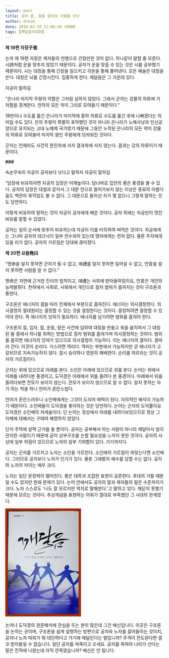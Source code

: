 ```yaml
---
layout: post
title: 공자 끝, 말을 알아야 사람을 안다
author: drkim
date: 2016-02-29 11:08:26 +0900
tags: [깨달음의대화]
---
```

 

   **제 19편 자장子張**

  


논어 제 19편 자장은 제자들의 언행으로 건질만한 것이 없다. 하나같이 말할 줄 모른다. 시詩처럼 운을 맞추지 않았기 때문이다. 공자가 운을 맞출 수 있는 것은 시를 공부했기 때문이다. 시는 대칭을 통해 긴장을 일으키고 각운을 통해 풀어낸다. 모든 예술은 대칭을 쓴다. 대칭은 뇌를 긴장시킨다. 집중하게 한다. 깨달음은 그 가운데 있다. 

  


자공이 말하길  
      
“은나라 마지막 주왕의 악함은 그처럼 심하지 않았다. 그래서 군자는 강물의 하류에 거처함을 경계한다. 천하의 모든 악이 그리로 모여들기 때문이다.”

  


18번이나 수도를 옮긴 은나라가 마지막에 황하 하류로 수도를 옮긴 후에 나빠졌다는 의미일 수도 있다. 은의 주왕이 특별히 포악했던 것이 아니라 은나라가 노예사냥과 인신공양으로 유지되는 고대 노예제 국가였기 때문에 그동안 누적된 은나라의 모든 악이 강물의 하류로 모여들어 마지막 왕인 주왕에게 덧씌워진 것이다.

군자는 언제라도 사건의 원인측에 서지 결과측에 서지 않는다. 결과는 강의 하류이기 때문이다. 

  


 
 **###**

  


숙손무숙이 자공이 공자보다 낫다고 말하자 자공이 말하길  
      
“담장에 비유하자면 자공의 담장은 어깨높이다. 담너머로 집안의 좋은 풍경을 볼 수 있다. 공자의 담장은 대궐과 같아서 그 대문 안으로 들어가보지 않는 이상은 종묘의 아름다움도 백관의 북적임도 볼 수 없다. 그 대문으로 들어선 자가 몇 없으니 그렇게 말하는 것도 당연하다. 

  


이렇게 비유하여 말하는 것이 자공이 공자에게 배운 것이다. 공자 외에는 자공만이 멋진 비유를 말할 수 있었다.

공자는 일의 순서에 맞추어 비유하는데 자공이 이를 터득하여 써먹은 것이다. 자공에게는 그나마 공자의 테크닉이 일부 전수되어 있는데 맹자에게는 전혀 없다. 물론 주자에게 있을 리가 없다. 공자의 가르침은 당대에 끊어졌다. 

  


 
 **제 20편 요왈堯曰**

  


“명命을 알지 못하면 군자가 될 수 없고, 예禮를 알지 못하면 일어설 수 없고, 언言을 알지 못하면 사람을 알 수 없다.” 

  


명命은 자연에 근거한 진리의 법칙이고, 예禮는 사회에 받아들여짐이요, 언言은 개인의 능력발휘다. 천하에서 사회로, 사회에서 개인으로 점차 범위가 좁혀지는 것이 구조론과 통한다.

  


구조론은 에너지의 결을 따라 전체에서 부분으로 좁혀진다. 에너지는 의사결정한다. 의사결정의 절대원리는 결정할 수 있는 것을 결정한다는 것이다. 결정하려면 결정할 수 있어야 한다. 즉 에너지의 잉여가 필요하다. 에너지를 남기려면 범위를 좁혀야 한다.

  


구조론의 질, 입자, 힘, 운동, 량은 사건에 임하여 대칭을 만들고 축을 움직여서 그 대칭된 둘 중에서 하나를 취하는 방법으로 점차 범위를 좁혀가며 의사결정하는 것이다. 범위를 좁히면 에너지의 잉여가 있으므로 의사결정이 가능하다. 이는 에너지의 결이다. 결따라 간다. 이것이 순리다. 거스려면 역리다. 역리는 부분에서 가능하지만 곧 에너지가 고갈되므로 지속가능하지 않다. 잠시 승리하나 영원히 패배한다. 순리를 따르라는 것이 공자의 가르침이다. 

  


군자는 위에 있으므로 아래를 본다. 소인은 아래에 있으므로 위를 본다. 논어는 위에서 아래를 내려다본 풍경이고, 도덕경은 아래에서 위를 올려다 본 풍경이다. 아래에서 위를 올려다보면 전모가 보이지 않는다. 전모가 보이지 않으므로 알 수 없다. 알지 못하는 자가 아는 척을 하니 언어가 혼란스럽다.

  


언어가 혼란스러우니 소인배에게는 그것이 도리어 매력이 된다. 자의적인 해석이 가능하기 때문이다. 소인배들이 도덕경을 좋아하는 것은 당연하다. 논어는 군자의 도덕률이요 도덕경은 소인배의 처세술이다. 단 논어는 정상에서 아래를 내려다보았으므로 정상 그 자체에 대해서는 구태여 해명하지 않았다.

  


단지 주역에 살짝 근거를 둘 뿐이다. 공자는 공부해서 아는 사람이 아니라 깨달아서 일이관지한 사람이기 때문에 굳이 상부구조를 논할 필요성을 느끼지 못한 것이다. 공자의 사상에 일부 허점이 있으므로 노자의 일부 기여함이 있다. 거기까지다.   
  


공자는 군자를 가르치고 노자는 소인을 가르친다. 소인배의 가르침이 와닿는다면 소인배다. 그러므로 공자보다 노자가 인기가 있다. 물론 그래봤자 예수를 당할 수는 없다. 공자와 노자의 차이는 매우 크다.

  


노자는 일단 문장력이 떨어진다. 좋은 대목과 조잡한 표현이 공존한다. 후대의 가필 때문일 수도 았지만 원래 문제가 있다. 논어 안에서도 공자의 말과 제자들의 말은 수준차이가 크다. 노자 스스로도 '나도 잘 모르지만 억지로 말해본다.'고 말하고 있다. 깨닫지 못했기 때문에 모르는 것이다. 추상개념을 표현하는 어휘가 절대로 부족했던 그 시대의 한계였다. 

  



![](/files/attach/images/198/333/680/aDSC01523.JPG)   


  


논어나 도덕경의 원문해석에 관심을 두는 분이 많은데 그건 배신입니다. 이곳은 구조론을 논하는 곳이며, 구조론을 쉽게 설명하는 방편으로 공자와 노자를 끌어들이는 것이지, 공자나 노자 따위가 뭐 대단하다고 거기에 매달린다는 말입니까? 주객이 전도된다면 결코 받아들일 수 없습니다. 일단 공자를 쳐죽이고 오세요. 공자를 죽여야 나라가 산다는 말은 진작에 나왔는데 아직 안죽였습니까? 배신은 안 됩니다.